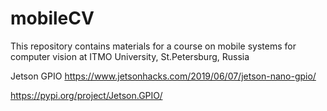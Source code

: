# mobileCV
This repository contains materials for a course on mobile systems for computer vision at ITMO University, St.Petersburg, Russia

Jetson GPIO
https://www.jetsonhacks.com/2019/06/07/jetson-nano-gpio/

https://pypi.org/project/Jetson.GPIO/
